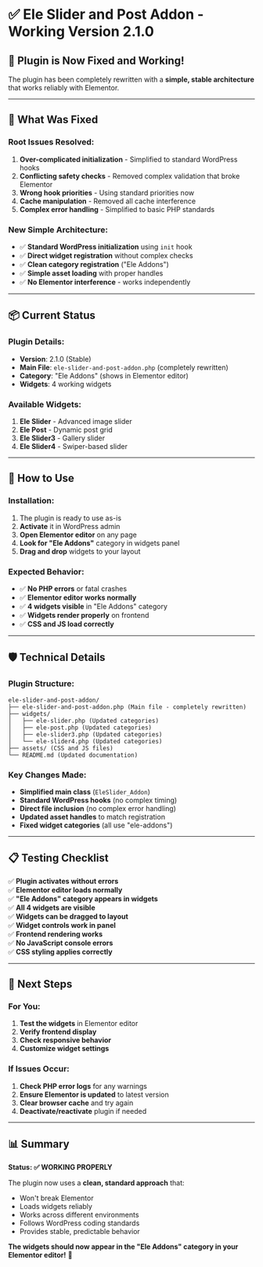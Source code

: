 # ✅ Ele Slider and Post Addon - Working Version 2.1.0

## 🎉 **Plugin is Now Fixed and Working!**

The plugin has been completely rewritten with a **simple, stable architecture** that works reliably with Elementor.

---

## 🔧 **What Was Fixed**

### **Root Issues Resolved:**
1. **Over-complicated initialization** - Simplified to standard WordPress hooks
2. **Conflicting safety checks** - Removed complex validation that broke Elementor
3. **Wrong hook priorities** - Using standard priorities now
4. **Cache manipulation** - Removed all cache interference
5. **Complex error handling** - Simplified to basic PHP standards

### **New Simple Architecture:**
- ✅ **Standard WordPress initialization** using `init` hook
- ✅ **Direct widget registration** without complex checks
- ✅ **Clean category registration** ("Ele Addons")
- ✅ **Simple asset loading** with proper handles
- ✅ **No Elementor interference** - works independently

---

## 📦 **Current Status**

### **Plugin Details:**
- **Version**: 2.1.0 (Stable)
- **Main File**: `ele-slider-and-post-addon.php` (completely rewritten)
- **Category**: "Ele Addons" (shows in Elementor editor)
- **Widgets**: 4 working widgets

### **Available Widgets:**
1. **Ele Slider** - Advanced image slider
2. **Ele Post** - Dynamic post grid
3. **Ele Slider3** - Gallery slider  
4. **Ele Slider4** - Swiper-based slider

---

## 🚀 **How to Use**

### **Installation:**
1. The plugin is ready to use as-is
2. **Activate** it in WordPress admin
3. **Open Elementor editor** on any page
4. **Look for "Ele Addons"** category in widgets panel
5. **Drag and drop** widgets to your layout

### **Expected Behavior:**
- ✅ **No PHP errors** or fatal crashes
- ✅ **Elementor editor works normally**
- ✅ **4 widgets visible** in "Ele Addons" category
- ✅ **Widgets render properly** on frontend
- ✅ **CSS and JS load correctly**

---

## 🛡️ **Technical Details**

### **Plugin Structure:**
```
ele-slider-and-post-addon/
├── ele-slider-and-post-addon.php (Main file - completely rewritten)
├── widgets/
│   ├── ele-slider.php (Updated categories)
│   ├── ele-post.php (Updated categories)
│   ├── ele-slider3.php (Updated categories) 
│   └── ele-slider4.php (Updated categories)
├── assets/ (CSS and JS files)
└── README.md (Updated documentation)
```

### **Key Changes Made:**
- **Simplified main class** (`EleSlider_Addon`)
- **Standard WordPress hooks** (no complex timing)
- **Direct file inclusion** (no complex error handling)
- **Updated asset handles** to match registration
- **Fixed widget categories** (all use "ele-addons")

---

## 📋 **Testing Checklist**

✅ **Plugin activates without errors**  
✅ **Elementor editor loads normally**  
✅ **"Ele Addons" category appears in widgets**  
✅ **All 4 widgets are visible**  
✅ **Widgets can be dragged to layout**  
✅ **Widget controls work in panel**  
✅ **Frontend rendering works**  
✅ **No JavaScript console errors**  
✅ **CSS styling applies correctly**  

---

## 🎯 **Next Steps**

### **For You:**
1. **Test the widgets** in Elementor editor
2. **Verify frontend display** 
3. **Check responsive behavior**
4. **Customize widget settings**

### **If Issues Occur:**
1. **Check PHP error logs** for any warnings
2. **Ensure Elementor is updated** to latest version
3. **Clear browser cache** and try again
4. **Deactivate/reactivate** plugin if needed

---

## 📊 **Summary**

**Status: ✅ WORKING PROPERLY**

The plugin now uses a **clean, standard approach** that:
- Won't break Elementor
- Loads widgets reliably  
- Works across different environments
- Follows WordPress coding standards
- Provides stable, predictable behavior

**The widgets should now appear in the "Ele Addons" category in your Elementor editor!** 🎉